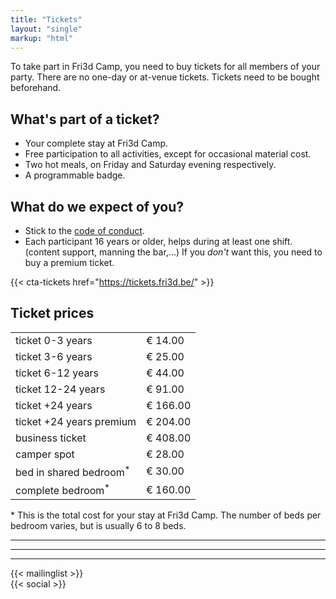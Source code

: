 ```yaml
---
title: "Tickets"
layout: "single"
markup: "html"
---
```


<div class="block--centered">
<p>
To take part in Fri3d Camp, you need to buy tickets for all members of your party. There are no one-day or at-venue tickets. Tickets need to be bought beforehand.
</p>
<h2>What's part of a ticket?</h2>
<ul>
	<li>Your complete stay at Fri3d Camp.</li>
	<li>Free participation to all activities, except for occasional material cost.</li>
	<li>Two hot meals, on Friday and Saturday evening respectively.</li>
	<li>A programmable badge.</li>
</ul>

<h2>What do we expect of you?</h2>
<ul>
	<li>Stick to the <a href="/deelnemen/excellent">code of conduct</a>.</li>
	<li>Each participant 16 years or older, helps during at least one shift. (content support, manning the bar,...) If you <em>don't</em> want this, you need to buy a premium ticket.</li>
</ul>
</div>

{{< cta-tickets href="https://tickets.fri3d.be/" >}}


<div class="block--centered" >
<h2>Ticket prices</h2>
	<table class="centerme">
		<tr><td>ticket 0-3 years</td><td>€ 14.00</td></tr>
		<tr><td>ticket 3-6 years</td><td>€ 25.00</td></tr>
		<tr><td>ticket 6-12 years</td><td>€ 44.00</td></tr>
		<tr><td>ticket 12-24 years</td><td>€ 91.00</td></tr>
		<tr><td>ticket +24 years</td><td>€ 166.00</td></tr>
		<tr><td>ticket +24 years premium</td><td>€ 204.00</td></tr>
		<tr><td>business ticket</td><td>€ 408.00</td></tr>
		<tr><td>camper spot</td><td>€ 28.00</td></tr>
		<tr><td>bed in shared bedroom<sup>*</sup></td><td>€ 30.00</td></tr>
		<tr><td>complete bedroom<sup>*</sup></td><td>€ 160.00</td></tr>
	</table>
</div>

<div class="block--centered" >
	<p>
	* This is the total cost for your stay at Fri3d Camp. The number of beds per bedroom varies, but is usually 6 to 8 beds.
	</p>
</div>

<hr class="gridrule" />

<a name="mailinglist"></a>
<hr class="gridrule" />

<hr class="gridrule" />
<div class="block--centered">
{{< mailinglist >}}
</div>

<div class="block--centered">
{{< social >}}
</div>
